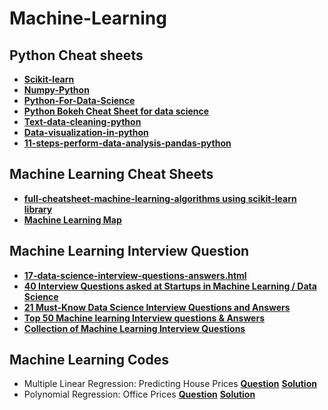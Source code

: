 # Machine-Learning

## Python Cheat sheets

* [**Scikit-learn**](Scikit-Learn-cheat_sheets.pdf)
* [**Numpy-Python**](Numpy_Python_Cheat_Sheet.pdf)
* [**Python-For-Data-Science**](PythonForDataScience.pdf)
* [**Python Bokeh Cheat Sheet for data science**](Python_Bokeh_Cheat_Sheet-for-data-science.pdf)
* [**Text-data-cleaning-python**](https://www.analyticsvidhya.com/blog/2015/06/quick-guide-text-data-cleaning-python/)
* [**Data-visualization-in-python**](https://www.analyticsvidhya.com/blog/2015/06/data-visualization-in-python-cheat-sheet/)
* [**11-steps-perform-data-analysis-pandas-python**](https://www.analyticsvidhya.com/blog/2015/07/11-steps-perform-data-analysis-pandas-python/)

## Machine Learning Cheat Sheets

* [**full-cheatsheet-machine-learning-algorithms using scikit-learn library**](MLalgorithmsUsingScikitLearnAlgorithm.pdf)
* [**Machine Learning Map**](ml_map.png)

## Machine Learning Interview Question

* [**17-data-science-interview-questions-answers.html**](http://www.kdnuggets.com/2017/02/17-data-science-interview-questions-answers.html)
 * [**40 Interview Questions asked at Startups in Machine Learning / Data Science**](https://www.analyticsvidhya.com/blog/2016/09/40-interview-questions-asked-at-startups-in-machine-learning-data-science/)
 * [**21 Must-Know Data Science Interview Questions and Answers**](http://www.kdnuggets.com/2016/02/21-data-science-interview-questions-answers.html/2)
 * [**Top 50 Machine learning Interview questions & Answers**](http://career.guru99.com/top-50-interview-questions-on-machine-learning/)
 * [**Collection of Machine Learning Interview Questions**](http://analyticscosm.com/machine-learning-interview-questions-for-data-scientist-interview/)
 
 
## Machine Learning Codes



* Multiple Linear Regression: Predicting House Prices [**Question**](https://github.com/Ashoklathwal/Machine-Learning/blob/master/Machine%20Learning%20Codes/predicting-house-prices.pdf) [**Solution**](https://github.com/Ashoklathwal/Machine-Learning/blob/master/Machine%20Learning%20Codes/multipleLinearRegrassion.py)
* Polynomial Regression: Office Prices [**Question**](https://github.com/Ashoklathwal/Machine-Learning/blob/master/Machine%20Learning%20Codes/predicting-office-space-price.pdf) [**Solution**](https://github.com/Ashoklathwal/Machine-Learning/blob/master/Machine%20Learning%20Codes/polynomialRegression.py)

